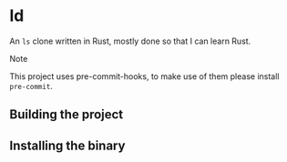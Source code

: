 # ld 

An `ls` clone written in Rust, mostly done so that I can learn Rust. 

> [!NOTE]
> This project uses pre-commit-hooks, to make use of them 
> please install `pre-commit`.

## Building the project 

## Installing the binary 
